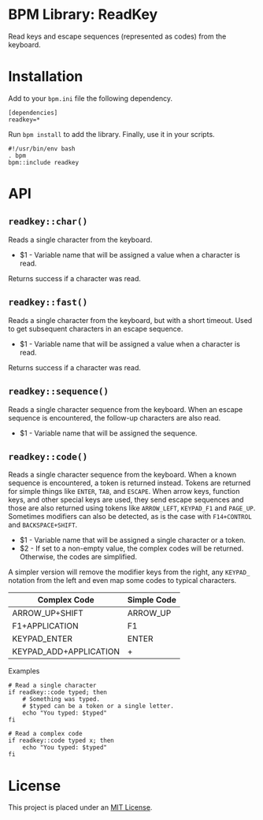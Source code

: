 BPM Library: ReadKey
====================

Read keys and escape sequences (represented as codes) from the keyboard.


Installation
============

Add to your `bpm.ini` file the following dependency.

    [dependencies]
    readkey=*

Run `bpm install` to add the library. Finally, use it in your scripts.

    #!/usr/bin/env bash
    . bpm
    bpm::include readkey


API
===


`readkey::char()`
-----------------

Reads a single character from the keyboard.

* $1 - Variable name that will be assigned a value when a character is read.

Returns success if a character was read.


`readkey::fast()`
-----------------

Reads a single character from the keyboard, but with a short timeout. Used to get subsequent characters in an escape sequence.

* $1 - Variable name that will be assigned a value when a character is read.

Returns success if a character was read.


`readkey::sequence()`
---------------------

Reads a single character sequence from the keyboard. When an escape sequence is encountered, the follow-up characters are also read.

* $1 - Variable name that will be assigned the sequence.


`readkey::code()`
-----------------

Reads a single character sequence from the keyboard. When a known sequence is encountered, a token is returned instead. Tokens are returned for simple things like `ENTER`, `TAB`, and `ESCAPE`. When arrow keys, function keys, and other special keys are used, they send escape sequences and those are also returned using tokens like `ARROW_LEFT`, `KEYPAD_F1` and `PAGE_UP`. Sometimes modifiers can also be detected, as is the case with `F14+CONTROL` and `BACKSPACE+SHIFT`.

* $1 - Variable name that will be assigned a single character or a token.
* $2 - If set to a non-empty value, the complex codes will be returned. Otherwise, the codes are simplified.

A simpler version will remove the modifier keys from the right, any `KEYPAD_` notation from the left and even map some codes to typical characters.

| Complex Code           | Simple Code |
|------------------------|-------------|
| ARROW_UP+SHIFT         | ARROW_UP    |
| F1+APPLICATION         | F1          |
| KEYPAD_ENTER           | ENTER       |
| KEYPAD_ADD+APPLICATION | +           |

Examples

    # Read a single character
    if readkey::code typed; then
        # Something was typed.
        # $typed can be a token or a single letter.
        echo "You typed: $typed"
    fi

    # Read a complex code
    if readkey::code typed x; then
        echo "You typed: $typed"
    fi


License
=======

This project is placed under an [MIT License](LICENSE.md).
